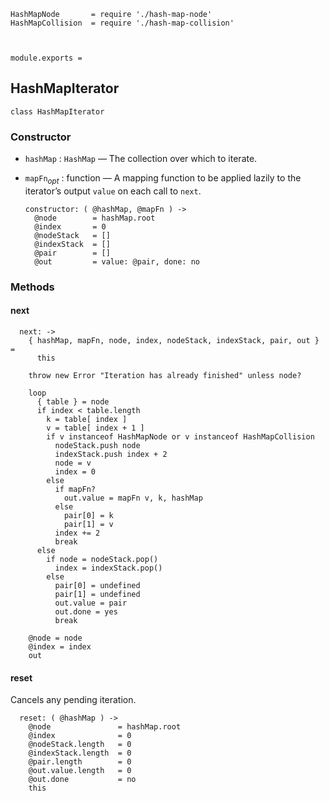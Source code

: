    HashMapNode       = require './hash-map-node'
    HashMapCollision  = require './hash-map-collision'



    module.exports =




## HashMapIterator

    class HashMapIterator


### Constructor

* `hashMap` : `HashMap` — The collection over which to iterate.

* `mapFn`*<sub>opt</sub>* : function — A mapping function to be applied lazily
  to the iterator’s output `value` on each call to `next`.

      constructor: ( @hashMap, @mapFn ) ->
        @node        = hashMap.root
        @index       = 0
        @nodeStack   = []
        @indexStack  = []
        @pair        = []
        @out         = value: @pair, done: no



### Methods


#### next

      next: ->
        { hashMap, mapFn, node, index, nodeStack, indexStack, pair, out } =
          this

        throw new Error "Iteration has already finished" unless node?

        loop
          { table } = node
          if index < table.length
            k = table[ index ]
            v = table[ index + 1 ]
            if v instanceof HashMapNode or v instanceof HashMapCollision
              nodeStack.push node
              indexStack.push index + 2
              node = v
              index = 0
            else
              if mapFn?
                out.value = mapFn v, k, hashMap
              else
                pair[0] = k
                pair[1] = v
              index += 2
              break
          else
            if node = nodeStack.pop()
              index = indexStack.pop()
            else
              pair[0] = undefined
              pair[1] = undefined
              out.value = pair
              out.done = yes
              break

        @node = node
        @index = index
        out


#### reset

Cancels any pending iteration.

      reset: ( @hashMap ) ->
        @node               = hashMap.root
        @index              = 0
        @nodeStack.length   = 0
        @indexStack.length  = 0
        @pair.length        = 0
        @out.value.length   = 0
        @out.done           = no
        this
